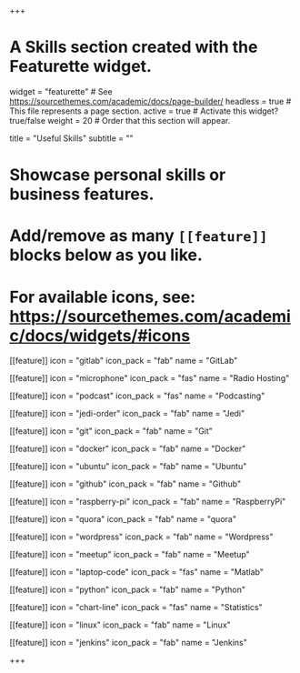 +++
# A Skills section created with the Featurette widget.
widget = "featurette"  # See https://sourcethemes.com/academic/docs/page-builder/
headless = true  # This file represents a page section.
active = true  # Activate this widget? true/false
weight = 20  # Order that this section will appear.

title = "Useful Skills"
subtitle = ""

# Showcase personal skills or business features.
# 
# Add/remove as many `[[feature]]` blocks below as you like.
# 
# For available icons, see: https://sourcethemes.com/academic/docs/widgets/#icons

[[feature]]
  icon = "gitlab"
  icon_pack = "fab"
  name = "GitLab"

[[feature]]
  icon = "microphone"
  icon_pack = "fas"
  name = "Radio Hosting"

[[feature]]
  icon = "podcast"
  icon_pack = "fas"
  name = "Podcasting"

[[feature]]
  icon = "jedi-order"
  icon_pack = "fab"
  name = "Jedi"

[[feature]]
  icon = "git"
  icon_pack = "fab"
  name = "Git"

[[feature]]
  icon = "docker"
  icon_pack = "fab"
  name = "Docker"

[[feature]]
  icon = "ubuntu"
  icon_pack = "fab"
  name = "Ubuntu"

[[feature]]
  icon = "github"
  icon_pack = "fab"
  name = "Github"

[[feature]]
  icon = "raspberry-pi"
  icon_pack = "fab"
  name = "RaspberryPi"

[[feature]]
  icon = "quora"
  icon_pack = "fab"
  name = "quora"

[[feature]]
  icon = "wordpress"
  icon_pack = "fab"
  name = "Wordpress"

[[feature]]
  icon = "meetup"
  icon_pack = "fab"
  name = "Meetup"

[[feature]]
  icon = "laptop-code"
  icon_pack = "fas"
  name = "Matlab"
  
[[feature]]
  icon = "python"
  icon_pack = "fab"
  name = "Python"
    
[[feature]]
  icon = "chart-line"
  icon_pack = "fas"
  name = "Statistics"
  
[[feature]]
  icon = "linux"
  icon_pack = "fab"
  name = "Linux"

[[feature]]
  icon = "jenkins"
  icon_pack = "fab"
  name = "Jenkins"

+++

